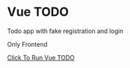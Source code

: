# Vue TODO
Todo app with fake registration and login

Only Frontend

[Click To Run Vue TODO](https://mby-todo.netlify.app/)
